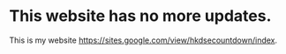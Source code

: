 # This website has no more updates.
This is my website https://sites.google.com/view/hkdsecountdown/index. 



